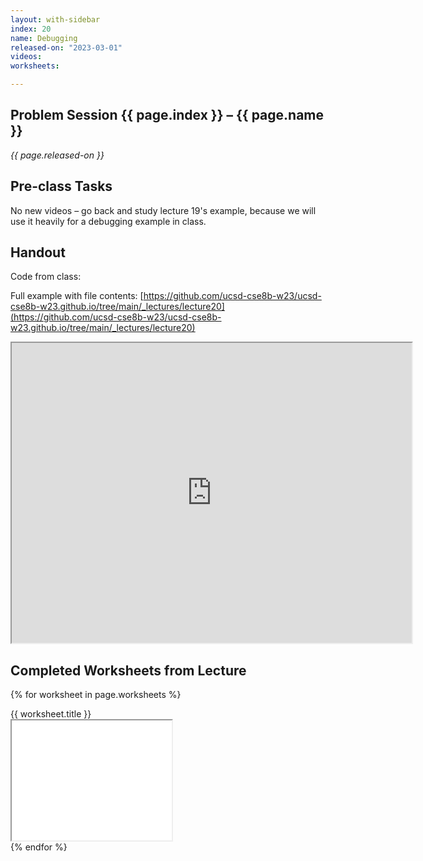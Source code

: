 ```yaml
---
layout: with-sidebar
index: 20
name: Debugging
released-on: "2023-03-01"
videos:
worksheets:

---
```


## Problem Session {{ page.index }} – {{ page.name }}

_{{ page.released-on }}_

## Pre-class Tasks

No new videos – go back and study lecture 19's example, because we will use it
heavily for a debugging example in class.

## Handout

Code from class:

<script src="https://emgithub.com/embed.js?target=https%3A%2F%2Fgithub.com%2Fucsd-cse11-f21%2Fucsd-cse11-f21.github.io%2Fblob%2Fmain%2F_lectures%2Flecture21%2FRegionMain.java&style=github&showBorder=on&showLineNumbers=on&showFileMeta=on&showCopy=on"></script>

Full example with file contents: [https://github.com/ucsd-cse8b-w23/ucsd-cse8b-w23.github.io/tree/main/_lectures/lecture20](https://github.com/ucsd-cse8b-w23/ucsd-cse8b-w23.github.io/tree/main/_lectures/lecture20)

<iframe src="https://drive.google.com/file/d/1nJNKZgleBungQkgku8kBWfXYETDsV3ui/preview" width="640" height="480" allow="autoplay"></iframe>

## Completed Worksheets from Lecture

{% for worksheet in page.worksheets %}
<div class="worksheetBox">
{{ worksheet.title }}
<br>
<iframe src="{{ worksheet.url }}/preview" width="256" height="192" allow="autoplay"></iframe>
</div>
{% endfor %}